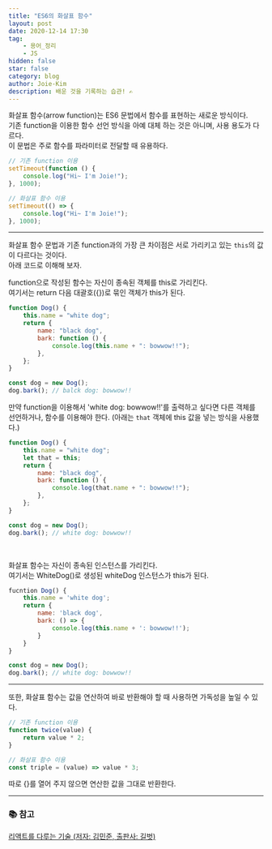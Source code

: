 ```yaml
---
title: "ES6의 화살표 함수"
layout: post
date: 2020-12-14 17:30
tag:
    - 용어_정리
    - JS
hidden: false
star: false
category: blog
author: Joie-Kim
description: 배운 것을 기록하는 습관! ✍️
---
```


화살표 함수(arrow function)는 ES6 문법에서 함수를 표현하는 새로운 방식이다.<br>
기존 function을 이용한 함수 선언 방식을 아예 대체 하는 것은 아니며, 사용 용도가 다르다.<br>
이 문법은 주로 함수를 파라미터로 전달할 때 유용하다.

```jsx
// 기존 function 이용
setTimeout(function () {
    console.log("Hi~ I'm Joie!");
}, 1000);

// 화살표 함수 이용
setTimeout(() => {
    console.log("Hi~ I'm Joie!");
}, 1000);
```

<hr>

화살표 함수 문법과 기존 function과의 가장 큰 차이점은 서로 가리키고 있는 `this`의 값이 다르다는 것이다.<br>
아래 코드로 이해해 보자.

function으로 작성된 함수는 자신이 종속된 객체를 this로 가리킨다.<br>
여기서는 return 다음 대괄호({})로 묶인 객체가 this가 된다.

```jsx
function Dog() {
    this.name = "white dog";
    return {
        name: "black dog",
        bark: function () {
            console.log(this.name + ": bowwow!!");
        },
    };
}

const dog = new Dog();
dog.bark(); // balck dog: bowwow!!
```

만약 function을 이용해서 'white dog: bowwow!!'를 출력하고 싶다면 다른 객체를 선언하거나, 함수를 이용해야 한다. (아래는 `that` 객체에 this 값을 넣는 방식을 사용했다.)

```jsx
function Dog() {
    this.name = "white dog";
    let that = this;
    return {
        name: "black dog",
        bark: function () {
            console.log(that.name + ": bowwow!!");
        },
    };
}

const dog = new Dog();
dog.bark(); // white dog: bowwow!!
```

<br>

화살표 함수는 자신이 종속된 인스턴스를 가리킨다.<br>
여기서는 WhiteDog()로 생성된 whiteDog 인스턴스가 this가 된다.

```jsx
fucntion Dog() {
    this.name = 'white dog';
    return {
        name: 'black dog',
        bark: () => {
            console.log(this.name + ': bowwow!!');
        }
    }
}

const dog = new Dog();
dog.bark(); // white dog: bowwow!!
```

<hr>

또한, 화살표 함수는 값을 연산하여 바로 반환해야 할 때 사용하면 가독성을 높일 수 있다.

```jsx
// 기존 function 이용
function twice(value) {
    return value * 2;
}

// 화살표 함수 이용
const triple = (value) => value * 3;
```

따로 {}를 열어 주지 않으면 연산한 값을 그대로 반환한다.

---

### 📚 참고

[리액트를 다루는 기술 (저자: 김민준, 출판사: 길벗)](http://www.kyobobook.co.kr/product/detailViewKor.laf?ejkGb=KOR&mallGb=KOR&barcode=9791160508796&orderClick=LEa&Kc=)

